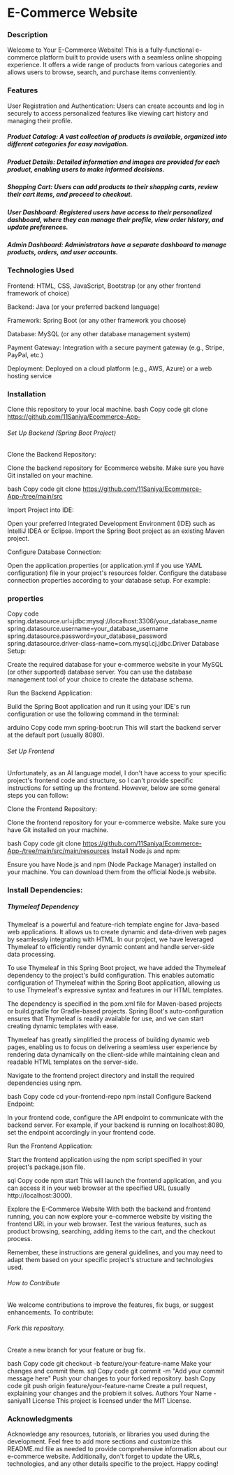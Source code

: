 # E-Commerce Website

### Description
Welcome to Your E-Commerce Website! This is a fully-functional e-commerce platform built to provide users with a seamless online shopping experience. It offers a wide range of products from various categories and allows users to browse, search, and purchase items conveniently.

### Features
User Registration and Authentication: Users can create accounts and log in securely to access personalized features like viewing cart history and managing their profile.

 ##### Product Catalog: A vast collection of products is available, organized into different categories for easy navigation.

##### Product Details: Detailed information and images are provided for each product, enabling users to make informed decisions.

##### Shopping Cart: Users can add products to their shopping carts, review their cart items, and proceed to checkout.

##### User Dashboard: Registered users have access to their personalized dashboard, where they can manage their profile, view order history, and update preferences.

##### Admin Dashboard: Administrators have a separate dashboard to manage products, orders, and user accounts.

### Technologies Used
Frontend: HTML, CSS, JavaScript, Bootstrap (or any other frontend framework of choice)

Backend: Java (or your preferred backend language)

Framework: Spring Boot (or any other framework you choose)

Database: MySQL (or any other database management system)

Payment Gateway: Integration with a secure payment gateway (e.g., Stripe, PayPal, etc.)

Deployment: Deployed on a cloud platform (e.g., AWS, Azure) or a web hosting service

### Installation
Clone this repository to your local machine.
bash
Copy code
git clone https://github.com/11Saniya/Ecommerce-App-

###### Set Up Backend (Spring Boot Project)
Clone the Backend Repository:

Clone the backend repository for Ecommerce website. Make sure you have Git installed on your machine.

bash
Copy code
git clone https://github.com/11Saniya/Ecommerce-App-/tree/main/src

Import Project into IDE:

Open your preferred Integrated Development Environment (IDE) such as IntelliJ IDEA or Eclipse. Import the Spring Boot project as an existing Maven project.

Configure Database Connection:

Open the application.properties (or application.yml if you use YAML configuration) file in your project's resources folder. Configure the database connection properties according to your database setup. For example:

### properties
Copy code
spring.datasource.url=jdbc:mysql://localhost:3306/your_database_name
spring.datasource.username=your_database_username
spring.datasource.password=your_database_password
spring.datasource.driver-class-name=com.mysql.cj.jdbc.Driver
Database Setup:

Create the required database for your e-commerce website in your MySQL (or other supported) database server. You can use the database management tool of your choice to create the database schema.

Run the Backend Application:

Build the Spring Boot application and run it using your IDE's run configuration or use the following command in the terminal:

arduino
Copy code
mvn spring-boot:run
This will start the backend server at the default port (usually 8080).

###### Set Up Frontend
Unfortunately, as an AI language model, I don't have access to your specific project's frontend code and structure, so I can't provide specific instructions for setting up the frontend. However, below are some general steps you can follow:

Clone the Frontend Repository:

Clone the frontend repository for your e-commerce website. Make sure you have Git installed on your machine.

bash
Copy code
git clone https://github.com/11Saniya/Ecommerce-App-/tree/main/src/main/resources
Install Node.js and npm:

Ensure you have Node.js and npm (Node Package Manager) installed on your machine. You can download them from the official Node.js website.

### Install Dependencies: 
##### Thymeleaf Dependency
Thymeleaf is a powerful and feature-rich template engine for Java-based web applications. It allows us to create dynamic and data-driven web pages by seamlessly integrating with HTML. In our project, we have leveraged Thymeleaf to efficiently render dynamic content and handle server-side data processing.

To use Thymeleaf in this Spring Boot project, we have added the Thymeleaf dependency to the project's build configuration. This enables automatic configuration of Thymeleaf within the Spring Boot application, allowing us to use Thymeleaf's expressive syntax and features in our HTML templates.

The dependency is specified in the   pom.xml    file for Maven-based projects or build.gradle for Gradle-based projects. Spring Boot's auto-configuration ensures that Thymeleaf is readily available for use, and we can start creating dynamic templates with ease.

Thymeleaf has greatly simplified the process of building dynamic web pages, enabling us to focus on delivering a seamless user experience by rendering data dynamically on the client-side while maintaining clean and readable HTML templates on the server-side.



Navigate to the frontend project directory and install the required dependencies using npm.

bash
Copy code
cd your-frontend-repo
npm install
Configure Backend Endpoint:

In your frontend code, configure the API endpoint to communicate with the backend server. For example, if your backend is running on localhost:8080, set the endpoint accordingly in your frontend code.

Run the Frontend Application:

Start the frontend application using the npm script specified in your project's package.json file.

sql
Copy code
npm start
This will launch the frontend application, and you can access it in your web browser at the specified URL (usually http://localhost:3000).

Explore the E-Commerce Website
With both the backend and frontend running, you can now explore your e-commerce website by visiting the frontend URL in your web browser. Test the various features, such as product browsing, searching, adding items to the cart, and the checkout process.

Remember, these instructions are general guidelines, and you may need to adapt them based on your specific project's structure and technologies used.

###### How to Contribute
We welcome contributions to improve the features, fix bugs, or suggest enhancements. To contribute:

###### Fork this repository.

Create a new branch for your feature or bug fix.

bash
Copy code
git checkout -b feature/your-feature-name
Make your changes and commit them.
sql
Copy code
git commit -m "Add your commit message here"
Push your changes to your forked repository.
bash
Copy code
git push origin feature/your-feature-name
Create a pull request, explaining your changes and the problem it solves.
Authors
Your Name - saniya11
License
This project is licensed under the MIT License.

### Acknowledgments
Acknowledge any resources, tutorials, or libraries you used during the development.
Feel free to add more sections and customize this README.md file as needed to provide comprehensive information about our e-commerce website. Additionally, don't forget to update the URLs, technologies, and any other details specific to the project. Happy coding!
